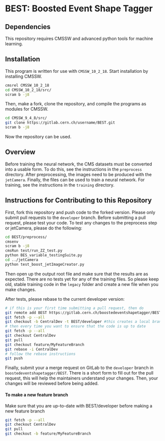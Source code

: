 # BEST: Boosted Event Shape Tagger

## Dependencies 

This repository requires CMSSW and advanced python tools for machine learning.

## Installation

This program is written for use with ``CMSSW_10_2_18``. Start installation by installing CMSSW.

```bash
cmsrel CMSSW_10_2_18
cd CMSSW_10_2_18/src/
scram b -j8
```
Then, make a fork, clone the repository, and compile the programs as modules for CMSSW.

```bash
cd CMSSW_9_4_8/src/
git clone https://gitlab.cern.ch/username/BEST.git
scram b -j8
```

Now the repository can be used. 

## Overview

Before training the neural network, the CMS datasets must be converted into a usable form.
To do this, see the instructions in the ``preprocess`` directory.
After preprocessing, the images need to be produced with the ``jetCamera``. Finally,
the files can be used to train a neural network. For training,
see the instructions in the ``training`` directory.

## Instructions for Contributing to this Repository

First, fork this repository and push code to the forked version.
Please only submit pull requests to the `developer` branch. Before submitting a pull request, 
please test your code. To test any changes to the preprocess step or jetCamera, please do the following:

```bash
cd BEST/preprocess/
cmsenv
scram b -j8
cmsRun test/run_ZZ_test.py
python BES_variable_testingSuite.py 
cd ../jetCamera
python test_boost_jetImageCreator.py
```

Then open up the output root file and make sure that the results are as expected. There are no
tests yet for any of the training files. So please keep old, stable training code in the `legacy` 
folder and create a new file when you make changes. 

After tests, please rebase to the current developer version:

```bash
# if this is your first time submitting a pull request, then do
git remote add BEST https://gitlab.cern.ch/boostedeventshapetagger/BEST.git
git fetch -p --all
git checkout -b CentralDev -t BEST/developer #this creates a local branch called CentralDev that tracks the main developer branch
# then every time you want to ensure that the code is up to date
git fetch -p --all
git checkout CentralDev
git pull
git checkout feature/MyFeatureBranch
git rebase -i CentralDev
# follow the rebase instructions
git push 
```

Finally, submit your a merge request on GitLab to the `developer` branch in `boostedeventshapetagger/BEST`.
There is a short form to fill out for the pull request, this will help the maintainers understand your changes.
Then, your changes will be reviewed before being added. 

#### To make a new feature branch

Make sure that you are up-to-date with BEST/developer before making a new feature branch

```bash
git fetch -p --all
git checkout CentralDev
git pull
git checkout -b feature/MyFeatureBranch
```

